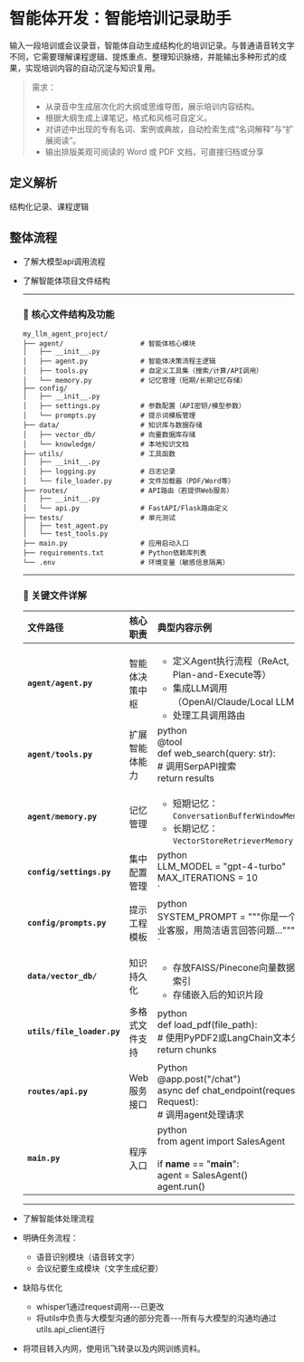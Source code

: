 # 智能体开发：智能培训记录助手

输入一段培训或会议录音，智能体自动生成结构化的培训记录。与普通语音转文字不同，它需要理解课程逻辑、提炼重点、整理知识脉络，并能输出多种形式的成果，实现培训内容的自动沉淀与知识复用。

> 需求：
>
> - 从录音中生成层次化的大纲或思维导图，展示培训内容结构。
> - 根据大纲生成上课笔记，格式和风格可自定义。
> - 对讲述中出现的专有名词、案例或典故，自动检索生成“名词解释”与“扩展阅读”。
> - 输出排版美观可阅读的 Word 或 PDF 文档，可直接归档或分享

## 定义解析

结构化记录、课程逻辑

## 整体流程

- 了解大模型api调用流程

- 了解智能体项目文件结构

  ------

  ### 🧠 核心文件结构及功能

  ```
  my_llm_agent_project/
  ├── agent/                   # 智能体核心模块
  │   ├── __init__.py
  │   ├── agent.py             # 智能体决策流程主逻辑
  │   ├── tools.py             # 自定义工具集（搜索/计算/API调用）
  │   └── memory.py            # 记忆管理（短期/长期记忆存储）
  ├── config/                  
  │   ├── __init__.py
  │   ├── settings.py          # 参数配置（API密钥/模型参数）
  │   └── prompts.py           # 提示词模板管理
  ├── data/                    # 知识库与数据存储
  │   ├── vector_db/           # 向量数据库存储
  │   └── knowledge/           # 本地知识文档
  ├── utils/                   # 工具函数
  │   ├── __init__.py
  │   ├── logging.py           # 日志记录
  │   └── file_loader.py       # 文件加载器（PDF/Word等）
  ├── routes/                  # API路由（若提供Web服务）
  │   ├── __init__.py
  │   └── api.py               # FastAPI/Flask路由定义
  ├── tests/                   # 单元测试
  │   ├── test_agent.py
  │   └── test_tools.py
  ├── main.py                  # 应用启动入口
  ├── requirements.txt         # Python依赖库列表
  └── .env                     # 环境变量（敏感信息隔离）
  ```

  ------

  ### 🔧 关键文件详解

  | 文件路径                   | 核心职责       | 典型内容示例                                                 |
  | :------------------------- | :------------- | :----------------------------------------------------------- |
  | **`agent/agent.py`**       | 智能体决策中枢 | <ul><li>定义Agent执行流程（ReAct, Plan-and-Execute等）</li><li>集成LLM调用（OpenAI/Claude/Local LLM）</li><li>处理工具调用路由</li></ul> |
  | **`agent/tools.py`**       | 扩展智能体能力 | python<br>@tool<br>def web_search(query: str):<br>    # 调用SerpAPI搜索<br>    return results<br> |
  | **`agent/memory.py`**      | 记忆管理       | <ul><li>短期记忆：`ConversationBufferWindowMemory`</li><li>长期记忆：`VectorStoreRetrieverMemory`</li></ul> |
  | **`config/settings.py`**   | 集中配置管理   | python<br>LLM_MODEL = "gpt-4-turbo"<br>MAX_ITERATIONS = 10<br>` |
  | **`config/prompts.py`**    | 提示工程模板   | python<br>SYSTEM_PROMPT = """你是一个专业客服，用简洁语言回答问题..."""<br>` |
  | **`data/vector_db/`**      | 知识持久化     | <ul><li>存放FAISS/Pinecone向量数据库索引</li><li>存储嵌入后的知识片段</li></ul> |
  | **`utils/file_loader.py`** | 多格式文件支持 | python<br>def load_pdf(file_path):<br>    # 使用PyPDF2或LangChain文本分割<br>    return chunks<br> |
  | **`routes/api.py`**        | Web服务接口    | Python<br>@app.post("/chat")<br>async def chat_endpoint(request: Request):<br>    # 调用agent处理请求<br> |
  | **`main.py`**              | 程序入口       | python<br/>from agent import SalesAgent<br/><br/>if __name__ == "__main__":<br/>    agent = SalesAgent()<br/>    agent.run()<br/> |

  ------

- 了解智能体处理流程

- 明确任务流程：

  - 语音识别模块（语音转文字）
  - 会议纪要生成模块（文字生成纪要）

- 缺陷与优化

  - whisper1通过request调用---已更改
  - 将utils中负责与大模型沟通的部分完善---所有与大模型的沟通均通过utils.api_client进行

- 将项目转入内网，使用讯飞转录以及内网训练资料。


​	